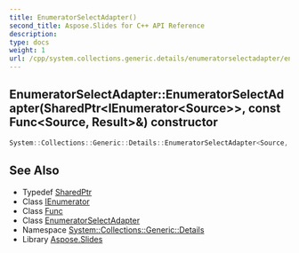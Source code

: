 ```yaml
---
title: EnumeratorSelectAdapter()
second_title: Aspose.Slides for C++ API Reference
description: 
type: docs
weight: 1
url: /cpp/system.collections.generic.details/enumeratorselectadapter/enumeratorselectadapter/
---
```

## EnumeratorSelectAdapter::EnumeratorSelectAdapter(SharedPtr\<IEnumerator\<Source\>\>, const Func\<Source, Result\>\&) constructor




```cpp
System::Collections::Generic::Details::EnumeratorSelectAdapter<Source, Result>::EnumeratorSelectAdapter(SharedPtr<IEnumerator<Source>> sourceEnumerator, const Func<Source, Result> &selector)
```

## See Also

* Typedef [SharedPtr](../../system/sharedptr/)
* Class [IEnumerator](../../system.collections.generic/ienumerator/)
* Class [Func](../../system/func/)
* Class [EnumeratorSelectAdapter](./)
* Namespace [System::Collections::Generic::Details](../)
* Library [Aspose.Slides](../../)
